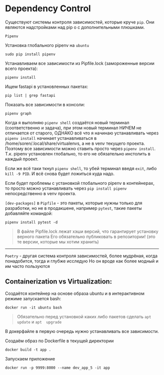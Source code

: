 # Dependency Control

Существуют системы контроля зависимостей, которые круче `pip`.
Они являются надстройками над pip о с дополнительными плюшками.

`Pipenv`

Установка глобального pipenv на `ubuntu`
```shell
sudo pip install pipenv
```

Устанавливаем все зависимости из Pipfile.lock (замороженные версии всего проекта):
```shell
pipenv install
```
Ищем fastapi в установленных пакетах:
```shell
pip list | grep fastapi
```
Показать все зависимости в консоли:
```shell
pipenv graph
```

Когда я выполняю `pipenv shell` создаётся новый терминал (соответственно и задача),
при этом новый терминал НИЧЕМ не отличается от старого, ОДНАКО всё что я начинаю
устанавливать через `pipenv install` начинает устанавливаться в /home/soren/.local/share/virtualenvs,
а не в venv текущего проекта.
Поэтому все зависимости можно ставить просто через `pipenv install`. 
Т.к. pipenv установлен глобально, то его не обязательно инстолить в каждый проект.

Если же всё таки ткнул `pipenv shell`, то убей терминал введя `exit`, либо `kill -9 PID`.
И всё снова будет ложиться куда надо.

Если будет проблемы с установкой глобального pipenv в контейнерах, то просто можно
устанавливать через `pip install pipenv` непосредственно в venv проекта.

`[dev-packages]` в `Pipfile` - это пакеты, которые нужны только для разработки, но не
в продакшене, например `pytest`, такие пакеты добавляйте командой:
```shell
pipenv install pytest -d
```


> В файле Pipfile.lock лежат хэши версий, что гарантирует установку верного пакета
> Его обязательно публиковать в репозитории! (это те версии, которые мы хотим хранить)


***

`Poetry` - другая система контроля зависимостей, более мудрёная, когда понадобится,
тогда и глубже исследую
Но он вроде как более модный и им часто пользуются


## Containerization vs Virtualization:
Создаётся контейнер на основе образа ubuntu и в интерактивном режиме запускается bash:
```shell
docker run -it ubuntu bash
```
> Обязательно перед установкой каких либо пакетов сделать `apt update` и `apt  upgrade`

В докерфайле в первую очередь нужно устанавливать все зависимости.

 
Создаём образ по Dockerfile в текущей директории
```shell
docker build -t app .
```

Запускаем приложение
```shell
docker run -p 9999:8000 --name dev_app_5 -it app
```




